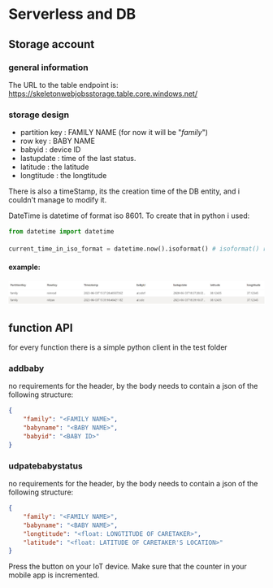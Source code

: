 # Serverless and DB

## Storage account
### general information
The URL to the table endpoint is: https://skeletonwebjobsstorage.table.core.windows.net/

### storage design
* partition key <string>:   FAMILY NAME (for now it will be "*family*")
* row key <string>:         BABY NAME
* babyid <string>:          device ID
* lastupdate <DateTime>:    time of the last status.
* latitude <double>:        the latitude
* longtitude <double>:      the longtitude

There is also a timeStamp, its the creation time of the DB entity, and i couldn't manage to modify it.

DateTime is datetime of format iso 8601. To create that in python i used:
```python
from datetime import datetime

current_time_in_iso_format = datetime.now().isoformat() # isoformat() returns a string of the desired format
```


#### example:
![Alt text](./db_example.jpg?raw=true "sample from the DB")

## function API
for every function there is a simple python client in the test folder
### addbaby
no requirements for the header, by the body needs to contain a json of the following structure:
```json
{
    "family": "<FAMILY NAME>",
    "babyname": "<BABY NAME>",
    "babyid": "<BABY ID>"
}
```

### udpatebabystatus
no requirements for the header, by the body needs to contain a json of the following structure:
```json
{
    "family": "<FAMILY NAME>",
    "babyname": "<BABY NAME>",
    "longtitude": "<float: LONGTITUDE OF CARETAKER>",
    "latitude": "<float: LATITUDE OF CARETAKER'S LOCATION>"
}
```

Press the button on your IoT device. Make sure that the counter in your mobile app is incremented.

